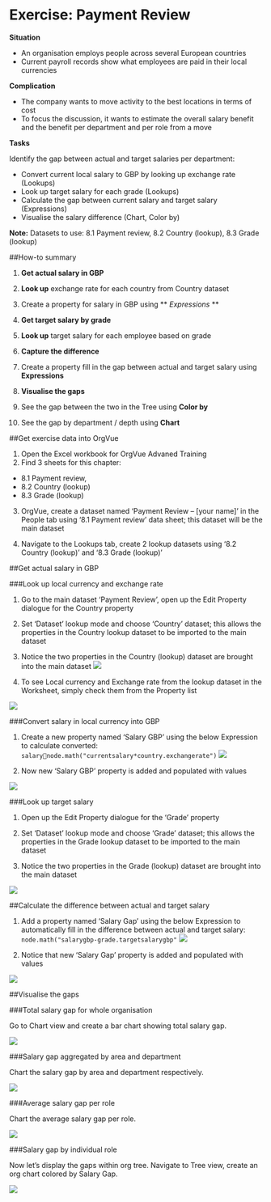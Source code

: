 # Exercise: Payment Review

**Situation**

* An organisation employs people across several European countries
* Current payroll records show what employees are paid in their local currencies

**Complication**

* The company wants to move activity to the best locations in terms of cost
* To focus the discussion, it wants to estimate the overall salary benefit and the benefit per department and per role from a move

**Tasks**

Identify the gap between actual and target salaries per department:

* Convert current local salary to GBP by looking up exchange rate (Lookups)
* Look up target salary for each grade (Lookups)
* Calculate the gap between current salary and target salary (Expressions)
* Visualise the salary difference (Chart, Color by)

**Note:** Datasets to use: 8.1 Payment review, 8.2 Country (lookup), 8.3 Grade (lookup)

##How-to summary

1. **Get actual salary in GBP**
  2.  **Look up** exchange rate for each country from Country dataset  
  3.  Create a property for salary in GBP using ** *Expressions* ** 
  
2. **Get target salary by grade**
  3. **Look up** target salary for each employee based on grade
  
3. **Capture the difference**
  4. Create a property fill in the gap between actual and target salary using **Expressions**

4. **Visualise the gaps**

5. See the gap between the two in the Tree using **Color by**

6. See the gap by department / depth using **Chart**
  
##Get exercise data into OrgVue 

1. Open the Excel workbook for OrgVue Advaned Training
2. Find 3 sheets for this chapter:

  * 8.1 Payment review,
  * 8.2 Country (lookup)
  * 8.3 Grade (lookup)

3. OrgVue, create a dataset named ‘Payment Review – [your name]’ in the People tab using ‘8.1 Payment review’ data sheet; this dataset will be the main dataset

4. Navigate to the Lookups tab, create 2 lookup datasets using ‘8.2 Country (lookup)’ and ‘8.3 Grade (lookup)’

##Get actual salary in GBP

###Look up local currency and exchange rate

1. Go to the main dataset ‘Payment Review’, open up the Edit Property dialogue for the Country property

2. Set ‘Dataset’ lookup mode and choose ‘Country’ dataset; this allows the properties in the Country lookup dataset to be imported to the main dataset

3. Notice the two properties in the Country (lookup) dataset are brought into the main dataset
![](A2-011.lookupcurrency.png)

4. To see Local currency and Exchange rate from the lookup dataset in the Worksheet, simply check them from the Property list

![](A2-012.lookupcurrency2.png)

###Convert salary in local currency into GBP

1. Create a new property named ‘Salary GBP’ using the below Expression to calculate converted: `salarynode.math("currentsalary*country.exchangerate")`
![](A2-013.localcurrencycode.png)

2. Now new ‘Salary GBP’ property is added and populated with values

![](A2-014.salarygdp.png)


###Look up target salary 

1. Open up the Edit Property dialogue for the ‘Grade’ property

2. Set ‘Dataset’ lookup mode and choose ‘Grade’ dataset; this allows the properties in the Grade lookup dataset to be imported to the main dataset

3. Notice the two properties in the Grade (lookup) dataset are brought into the main dataset

![](A2-015.targetsalary.png)

##Calculate the difference between actual and target salary

1. Add a property named ‘Salary Gap’ using the below Expression to automatically fill in the difference between actual and target salary: `node.math("salarygbp-grade.targetsalarygbp"` 
![](A2-013.localcurrencycode.png)

2. Notice that new ‘Salary Gap’ property is added and populated with values

![](A2-017.salarygapproperty.png)

##Visualise the gaps 

###Total salary gap for whole organisation

Go to Chart view and create a bar chart showing total salary gap.  

![](A2-018.salarygaptotal.png)

###Salary gap aggregated by area and department

Chart the salary gap by area and department respectively.

![](A2-019.salarygapareaanddept.png)

###Average salary gap per role

Chart the average salary gap per role.

![](A2-020.salarygaprole.png)

###Salary gap by individual role

Now let’s display the gaps within org tree. Navigate to Tree view, create an org chart colored by Salary Gap.

![](A2-021.salarygapindividual.png)